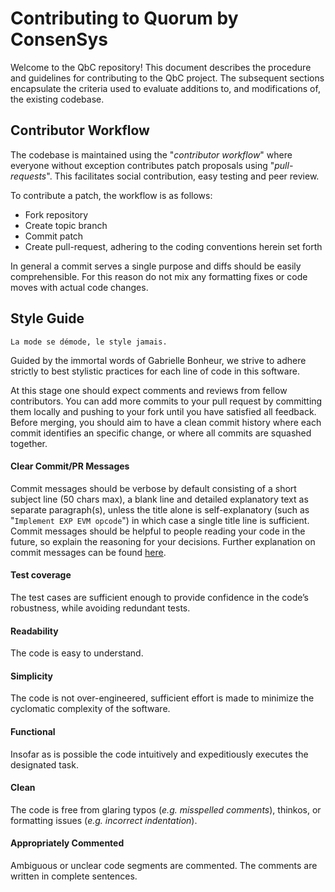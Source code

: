 # Contributing to Quorum by ConsenSys

Welcome to the QbC repository! This document describes the procedure and guidelines for contributing to the QbC project. The subsequent sections encapsulate the criteria used to evaluate additions to, and modifications of, the existing codebase.

## Contributor Workflow

The codebase is maintained using the "*contributor workflow*" where everyone without exception contributes patch proposals using "*pull-requests*". This facilitates social contribution, easy testing and peer review.

To contribute a patch, the workflow is as follows:

* Fork repository
* Create topic branch
* Commit patch
* Create pull-request, adhering to the coding conventions herein set forth

In general a commit serves a single purpose and diffs should be easily comprehensible. For this reason do not mix any formatting fixes or code moves with actual code changes.

## Style Guide

`La mode se démode, le style jamais.`

Guided by the immortal words of Gabrielle Bonheur, we strive to adhere strictly to best stylistic practices for each line of code in this software.

At this stage one should expect comments and reviews from fellow contributors. You can add more commits to your pull request by committing them locally and pushing to your fork until you have satisfied all feedback. Before merging, you should aim to have a clean commit history where each commit identifies an specific change, or where all
commits are squashed together.

#### Clear Commit/PR Messages

Commit messages should be verbose by default consisting of a short subject line (50 chars max), a blank line and detailed explanatory text as separate paragraph(s), unless the title alone is self-explanatory (such as "`Implement EXP EVM opcode`") in which case a single title line is sufficient. Commit messages should be helpful to people reading your code in the future, so explain the reasoning for your decisions. Further explanation on commit messages can be found [here](https://chris.beams.io/posts/git-commit/).

#### Test coverage

The test cases are sufficient enough to provide confidence in the code’s robustness, while avoiding redundant tests.

#### Readability

The code is easy to understand.

#### Simplicity

The code is not over-engineered, sufficient effort is made to minimize the cyclomatic complexity of the software.  

#### Functional

Insofar as is possible the code intuitively and expeditiously executes the designated task.

#### Clean

The code is free from glaring typos (*e.g. misspelled comments*), thinkos, or formatting issues (*e.g. incorrect indentation*).

#### Appropriately Commented

Ambiguous or unclear code segments are commented. The comments are written in complete sentences.
